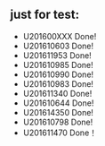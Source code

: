 ## just for test:
- U201600XXX Done!
- U201610603 Done!
- U201611953 Done!
- U201610985 Done!
- U201610990 Done!
- U201610983 Done!
- U201611340 Done!
- U201610644 Done!
- U201614350 Done!
- U201610798 Done!
- U201611470 Done！
